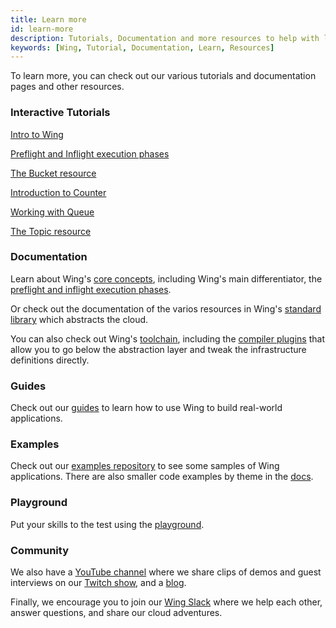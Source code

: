 ```yaml
---
title: Learn more
id: learn-more
description: Tutorials, Documentation and more resources to help with learning Wing
keywords: [Wing, Tutorial, Documentation, Learn, Resources]
---
```


To learn more, you can check out our various tutorials and documentation pages and other resources.

### Interactive Tutorials 

[Intro to Wing](https://www.winglang.io/learn/)

[Preflight and Inflight execution phases](https://www.winglang.io/learn/preflight-inflight)

[The Bucket resource](https://www.winglang.io/learn/bucket)

[Introduction to Counter](https://www.winglang.io/learn/counter)

[Working with Queue](https://www.winglang.io/learn/queue)

[The Topic resource](https://www.winglang.io/learn/topic)

### Documentation

Learn about Wing's [core concepts](https://www.winglang.io/docs/category/core-concepts), including Wing's main differentiator, the [preflight and inflight execution phases](https://www.winglang.io/docs/concepts/inflights).

Or check out the documentation of the varios resources in Wing's [standard library](https://www.winglang.io/docs/category/standard-library) which abstracts the cloud.

You can also check out Wing's [toolchain](https://www.winglang.io/docs/category/tools), including the [compiler plugins](https://www.winglang.io/docs/tools/compiler-plugins) that allow you to go below the abstraction layer and tweak the infrastructure definitions directly.

### Guides
Check out our [guides](https://www.winglang.io/docs/category/guides) to learn how to use Wing to build real-world applications.

### Examples
Check out our [examples repository](https://github.com/winglang/examples) to see some samples of Wing applications.
There are also smaller code examples by theme in the [docs](https://www.winglang.io/docs/category/examples).

### Playground
Put your skills to the test using the [playground](https://docs.winglang.io/getting-started).

### Community
We also have a [YouTube channel](https://www.youtube.com/@winglangio) where we share clips of demos and guest interviews on our [Twitch show](https://www.twitch.tv/winglangio), and a [blog](https://www.winglang.io/blog).

Finally, we encourage you to join our [Wing Slack](http://t.winglang.io/slack) where we help each other, answer questions, and share our cloud adventures.